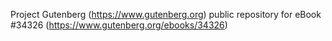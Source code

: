 Project Gutenberg (https://www.gutenberg.org) public repository for eBook #34326 (https://www.gutenberg.org/ebooks/34326)
